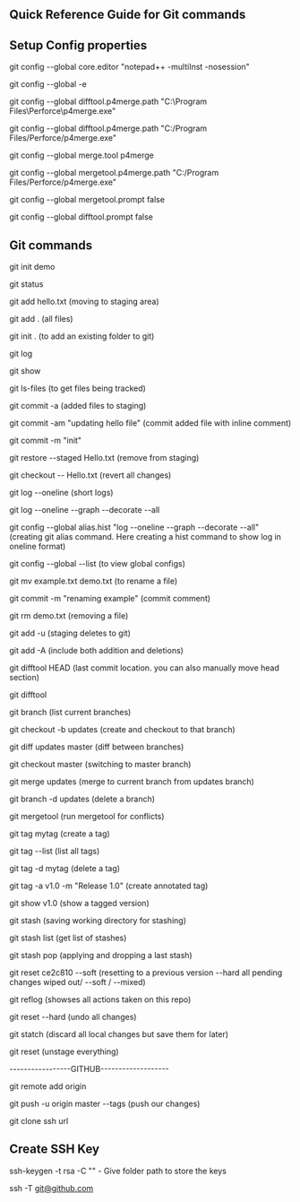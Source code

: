 Quick Reference Guide for Git commands
----------------------------------

Setup Config properties
----------------------------------

git config --global core.editor "notepad++ -multiInst -nosession"

git config --global -e

git config --global difftool.p4merge.path "C:\Program Files\Perforce\p4merge.exe"

git config --global difftool.p4merge.path "C:/Program Files/Perforce/p4merge.exe"

git config --global merge.tool p4merge

git config --global mergetool.p4merge.path "C:/Program Files/Perforce/p4merge.exe"

git config --global mergetool.prompt false

git config --global difftool.prompt false


Git commands
----------------------------------

git init demo

git status

git add hello.txt (moving to staging area)

git add . (all files)

git init . (to add an existing folder to git)

git log

git show

git ls-files (to get files being tracked)

git commit -a (added files to staging)

git commit -am "updating hello file" (commit added file with inline comment)

git commit -m "init"

git restore --staged Hello.txt (remove from staging)

git checkout -- Hello.txt (revert all changes)

git log --oneline (short logs)

git log --oneline --graph --decorate --all

git config --global alias.hist "log --oneline --graph --decorate --all" (creating git alias command. Here creating a hist command to show log in oneline format)

git config --global --list (to view global configs)

git mv example.txt demo.txt (to rename a file)

git commit -m "renaming example" (commit comment)

git rm demo.txt (removing a file)

git add -u (staging deletes to git)

git add -A (include both addition and deletions)

git difftool HEAD (last commit location. you can also manually move head section)

git difftool

git branch (list current branches)

git checkout -b updates (create and checkout to that branch)

git diff updates master (diff between branches)

git checkout master (switching to master branch)

git merge updates (merge to current branch from updates branch)

git branch -d updates (delete a branch)

git mergetool (run mergetool for conflicts)

git tag mytag (create a tag)

git tag --list (list all tags)

git tag -d mytag (delete a tag)

git tag -a v1.0 -m "Release 1.0" (create annotated tag)

git show v1.0 (show a tagged version)

git stash (saving working directory for stashing)

git stash list (get list of stashes)

git stash pop (applying and dropping a last stash)

git reset ce2c810 --soft (resetting to a previous version --hard all pending changes wiped out/ --soft / --mixed)

git reflog (showses all actions taken on this repo)

git reset --hard (undo all changes)

git statch (discard all local changes but save them for later)

git reset (unstage everything)

-----------------GITHUB-------------------

git remote add origin <git url>

git push -u origin master --tags (push our changes)

git clone ssh url <local folder name>

Create SSH Key
----------------------------------

ssh-keygen -t rsa -C "<youremail>" - Give folder path to store the keys

ssh -T git@github.com
